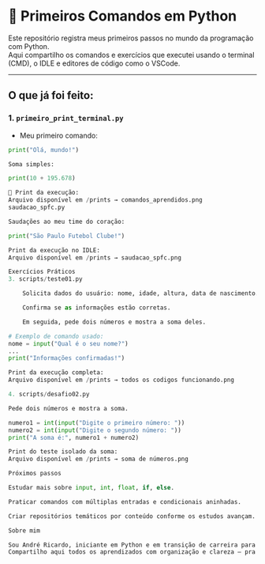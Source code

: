 # 🐍 Primeiros Comandos em Python

Este repositório registra meus primeiros passos no mundo da programação com Python.  
Aqui compartilho os comandos e exercícios que executei usando o terminal (CMD), o IDLE e editores de código como o VSCode.

---

## O que já foi feito:

### 1. `primeiro_print_terminal.py`

- Meu primeiro comando:
```python
print("Olá, mundo!")

Soma simples:

print(10 + 195.678)

📸 Print da execução:
Arquivo disponível em /prints → comandos_aprendidos.png
saudacao_spfc.py

Saudações ao meu time do coração:

print("São Paulo Futebol Clube!")

Print da execução no IDLE:
Arquivo disponível em /prints → saudacao_spfc.png

Exercícios Práticos
3. scripts/teste01.py

    Solicita dados do usuário: nome, idade, altura, data de nascimento.

    Confirma se as informações estão corretas.

    Em seguida, pede dois números e mostra a soma deles.

# Exemplo de comando usado:
nome = input("Qual é o seu nome?")
...
print("Informações confirmadas!")

Print da execução completa:
Arquivo disponível em /prints → todos os codigos funcionando.png

4. scripts/desafio02.py

Pede dois números e mostra a soma.

numero1 = int(input("Digite o primeiro número: "))
numero2 = int(input("Digite o segundo número: "))
print("A soma é:", numero1 + numero2)

Print do teste isolado da soma:
Arquivo disponível em /prints → soma de números.png

Próximos passos

Estudar mais sobre input, int, float, if, else.

Praticar comandos com múltiplas entradas e condicionais aninhadas.

Criar repositórios temáticos por conteúdo conforme os estudos avançam.

Sobre mim

Sou André Ricardo, iniciante em Python e em transição de carreira para a área de tecnologia.
Compartilho aqui todos os aprendizados com organização e clareza — pra registrar meu progresso e, quem sabe, ajudar outros iniciantes também. 💻✨
